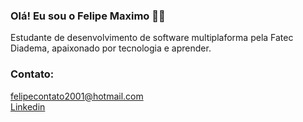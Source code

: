 ### Olá! Eu sou o Felipe Maximo 🧑‍💻

Estudante de desenvolvimento de software multiplaforma pela Fatec Diadema, apaixonado por tecnologia e aprender.

### Contato:
felipecontato2001@hotmail.com<br>
[Linkedin](https://www.linkedin.com/in/felipemaximo01/)
